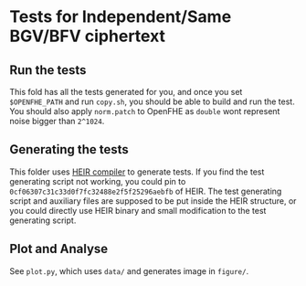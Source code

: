 # Tests for Independent/Same BGV/BFV ciphertext

## Run the tests

This fold has all the tests generated for you, and once you set `$OPENFHE_PATH` and run `copy.sh`, you should be able to build and run the test. You should also apply `norm.patch` to OpenFHE as `double` wont represent noise bigger than `2^1024`.

## Generating the tests

This folder uses [HEIR compiler](https://github.com/google/heir) to generate tests. If you find the test generating script not working, you could pin to `0cf06307c31c33d0f7fc32488e2f5f25296aebfb` of HEIR. The test generating script and auxiliary files are supposed to be put inside the HEIR structure, or you could directly use HEIR binary and small modification to the test generating script.

## Plot and Analyse

See `plot.py`, which uses `data/` and generates image in `figure/`.
